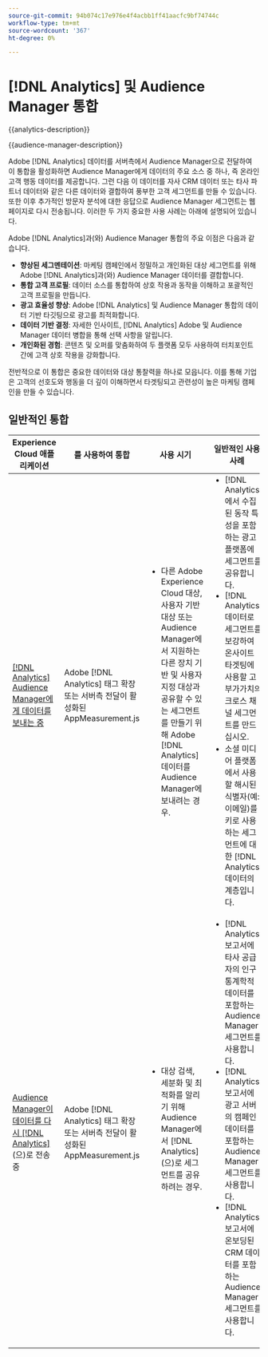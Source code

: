 ```yaml
---
source-git-commit: 94b074c17e976e4f4acbb1ff41aacfc9bf74744c
workflow-type: tm+mt
source-wordcount: '367'
ht-degree: 0%

---
```



# [!DNL Analytics] 및 Audience Manager 통합

{{analytics-description}}

{{audience-manager-description}}

Adobe [!DNL Analytics] 데이터를 서버측에서 Audience Manager으로 전달하여 이 통합을 활성화하면 Audience Manager에게 데이터의 주요 소스 중 하나, 즉 온라인 고객 행동 데이터를 제공합니다. 그런 다음 이 데이터를 자사 CRM 데이터 또는 타사 파트너 데이터와 같은 다른 데이터와 결합하여 풍부한 고객 세그먼트를 만들 수 있습니다. 또한 이후 추가적인 방문자 분석에 대한 응답으로 Audience Manager 세그먼트는 웹 페이지로 다시 전송됩니다. 이러한 두 가지 중요한 사용 사례는 아래에 설명되어 있습니다.

Adobe [!DNL Analytics]과(와) Audience Manager 통합의 주요 이점은 다음과 같습니다.

+ **향상된 세그멘테이션**: 마케팅 캠페인에서 정밀하고 개인화된 대상 세그먼트를 위해 Adobe [!DNL Analytics]과(와) Audience Manager 데이터를 결합합니다.
+ **통합 고객 프로필**: 데이터 소스를 통합하여 상호 작용과 동작을 이해하고 포괄적인 고객 프로필을 만듭니다.
+ **광고 효율성 향상**: Adobe [!DNL Analytics] 및 Audience Manager 통합의 데이터 기반 타깃팅으로 광고를 최적화합니다.
+ **데이터 기반 결정**: 자세한 인사이트, [!DNL Analytics] Adobe 및 Audience Manager 데이터 병합을 통해 선택 사항을 알립니다.
+ **개인화된 경험**: 콘텐츠 및 오퍼를 맞춤화하여 두 플랫폼 모두 사용하여 터치포인트 간에 고객 상호 작용을 강화합니다.

전반적으로 이 통합은 중요한 데이터와 대상 통찰력을 하나로 모읍니다. 이를 통해 기업은 고객의 선호도와 행동을 더 깊이 이해하면서 타겟팅되고 관련성이 높은 마케팅 캠페인을 만들 수 있습니다.

## 일반적인 통합

<table>
    <thead>
        <tr>
            <th>Experience Cloud 애플리케이션</th>
            <th>를 사용하여 통합</th>
            <th>사용 시기</th>
            <th>일반적인 사용 사례</th>
        </tr>
    </thead>
    <tbody>
        <tr>
            <td>
                <a href="/docs/analytics-learn/tutorials/integrations/audience-manager/enable-server-side-forwarding-in-adobe-launch.html" target="_blank" rel="noreferrer">[!DNL Analytics] Audience Manager에게 데이터를 보내는 중</a>
            </td>
            <td>Adobe [!DNL Analytics] 태그 확장 또는 서버측 전달이 활성화된 AppMeasurement.js</td>
            <td>
                <ul style="margin-top: 0;">
                    <li>다른 Adobe Experience Cloud 대상, 사용자 기반 대상 또는 Audience Manager에서 지원하는 다른 장치 기반 및 사용자 지정 대상과 공유할 수 있는 세그먼트를 만들기 위해 Adobe [!DNL Analytics] 데이터를 Audience Manager에 보내려는 경우.</li>
                </ul>
            </td>
            <td>
                <ul style="margin-top: 0;">
                    <li>[!DNL Analytics]에서 수집된 동작 특성을 포함하는 광고 플랫폼에 세그먼트를 공유합니다.</li>
                    <li>[!DNL Analytics] 데이터로 세그먼트를 보강하여 온사이트 타겟팅에 사용할 고부가가치의 크로스 채널 세그먼트를 만드십시오.</li>
                    <li>소셜 미디어 플랫폼에서 사용할 해시된 식별자(예: 이메일)를 키로 사용하는 세그먼트에 대한 [!DNL Analytics] 데이터의 계층입니다.</li>
                </ul>
            </td>
        </tr>        
        <tr>
            <td>
                <a href="https://experienceleague.adobe.com/docs/analytics/integration/audience-analytics/mc-audiences-aam.html" target="_blank" rel="noreferrer">Audience Manager이 데이터를 다시 [!DNL Analytics]</a>(으)로 전송 중
            </td>
            <td>Adobe [!DNL Analytics] 태그 확장 또는 서버측 전달이 활성화된 AppMeasurement.js</td>
            <td>
                <ul style="margin-top: 0;">
                    <li>대상 검색, 세분화 및 최적화를 알리기 위해 Audience Manager에서 [!DNL Analytics](으)로 세그먼트를 공유하려는 경우.</li>
                </ul>
            </td>
            <td>
                <ul style="margin-top: 0;">
                    <li>[!DNL Analytics] 보고서에 타사 공급자의 인구 통계학적 데이터를 포함하는 Audience Manager 세그먼트를 사용합니다.</li>
                    <li>[!DNL Analytics] 보고서에 광고 서버의 캠페인 데이터를 포함하는 Audience Manager 세그먼트를 사용합니다.</li>
                    <li>[!DNL Analytics] 보고서에 온보딩된 CRM 데이터를 포함하는 Audience Manager 세그먼트를 사용합니다.</li>
                </ul>
            </td>
        </tr>
    </tbody>
</table>
